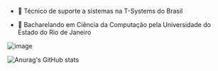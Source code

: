 - 🔭 Técnico de suporte a sistemas na T-Systems do Brasil

- 🌱 Bacharelando em Ciência da Computação pela Universidade do Estado do Rio de Janeiro

![image](https://user-images.githubusercontent.com/25599308/219150052-3f4e0735-acc3-47ff-982d-ddc26c2c13cb.png&link=https://www.linkedin.com/in/rafaelmanteigabalbino/)

![Anurag's GitHub stats](https://github-readme-stats.vercel.app/api?username=fael0306)
